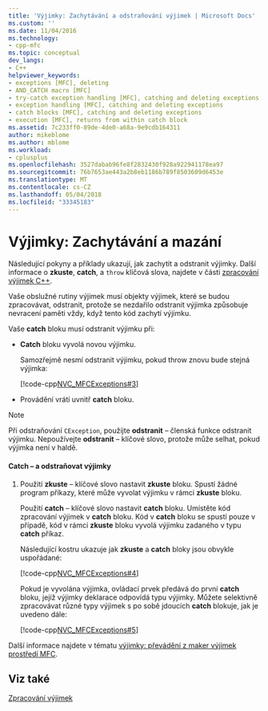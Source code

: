 ```yaml
---
title: 'Výjimky: Zachytávání a odstraňování výjimek | Microsoft Docs'
ms.custom: ''
ms.date: 11/04/2016
ms.technology:
- cpp-mfc
ms.topic: conceptual
dev_langs:
- C++
helpviewer_keywords:
- exceptions [MFC], deleting
- AND_CATCH macro [MFC]
- try-catch exception handling [MFC], catching and deleting exceptions
- exception handling [MFC], catching and deleting exceptions
- catch blocks [MFC], catching and deleting exceptions
- execution [MFC], returns from within catch block
ms.assetid: 7c233ff0-89de-4de0-a68a-9e9cdb164311
author: mikeblome
ms.author: mblome
ms.workload:
- cplusplus
ms.openlocfilehash: 3527dabab96fe8f2832430f928a922941178ea97
ms.sourcegitcommit: 76b7653ae443a2b8eb1186b789f8503609d6453e
ms.translationtype: MT
ms.contentlocale: cs-CZ
ms.lasthandoff: 05/04/2018
ms.locfileid: "33345183"
---
```

# <a name="exceptions-catching-and-deleting-exceptions"></a>Výjimky: Zachytávání a mazání
Následující pokyny a příklady ukazují, jak zachytit a odstranit výjimky. Další informace o **zkuste**, **catch**, a `throw` klíčová slova, najdete v části [zpracování výjimek C++](../cpp/cpp-exception-handling.md).  
  
 Vaše obslužné rutiny výjimek musí objekty výjimek, které se budou zpracovávat, odstranit, protože se nezdařilo odstranit výjimka způsobuje nevracení paměti vždy, když tento kód zachytí výjimku.  
  
 Vaše **catch** bloku musí odstranit výjimku při:  
  
-   **Catch** bloku vyvolá novou výjimku.  
  
     Samozřejmě nesmí odstranit výjimku, pokud throw znovu bude stejná výjimka:  
  
     [!code-cpp[NVC_MFCExceptions#3](../mfc/codesnippet/cpp/exceptions-catching-and-deleting-exceptions_1.cpp)]  
  
-   Provádění vrátí uvnitř **catch** bloku.  
  
> [!NOTE]
>  Při odstraňování `CException`, použijte **odstranit** – členská funkce odstranit výjimku. Nepoužívejte **odstranit** – klíčové slovo, protože může selhat, pokud výjimka není v haldě.  
  
#### <a name="to-catch-and-delete-exceptions"></a>Catch – a odstraňovat výjimky  
  
1.  Použití **zkuste** – klíčové slovo nastavit **zkuste** bloku. Spustí žádné program příkazy, které může vyvolat výjimku v rámci **zkuste** bloku.  
  
     Použití **catch** – klíčové slovo nastavit **catch** bloku. Umístěte kód zpracování výjimek v **catch** bloku. Kód v **catch** bloku se spustí pouze v případě, kód v rámci **zkuste** bloku vyvolá výjimku zadaného v typu **catch** příkaz.  
  
     Následující kostru ukazuje jak **zkuste** a **catch** bloky jsou obvykle uspořádané:  
  
     [!code-cpp[NVC_MFCExceptions#4](../mfc/codesnippet/cpp/exceptions-catching-and-deleting-exceptions_2.cpp)]  
  
     Pokud je vyvolána výjimka, ovládací prvek předává do první **catch** bloku, jejíž výjimky deklarace odpovídá typu výjimky. Můžete selektivně zpracovávat různé typy výjimek s po sobě jdoucích **catch** blokuje, jak je uvedeno dále:  
  
     [!code-cpp[NVC_MFCExceptions#5](../mfc/codesnippet/cpp/exceptions-catching-and-deleting-exceptions_3.cpp)]  
  
 Další informace najdete v tématu [výjimky: převádění z maker výjimek prostředí MFC](../mfc/exceptions-converting-from-mfc-exception-macros.md).  
  
## <a name="see-also"></a>Viz také  
 [Zpracování výjimek](../mfc/exception-handling-in-mfc.md)

